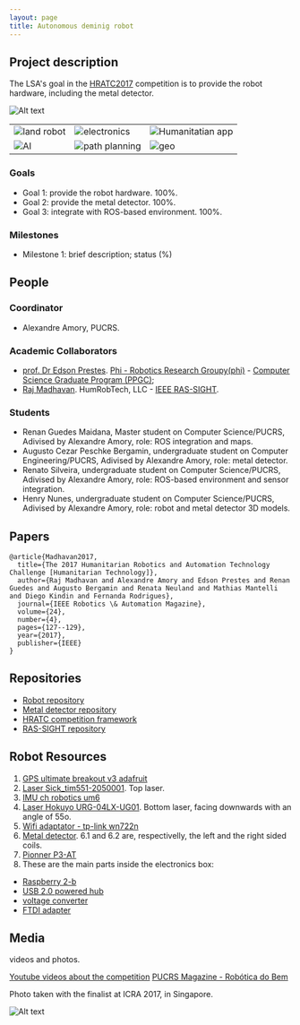 ```yaml
---
layout: page
title: Autonomous deminig robot
---
```


## Project description

The LSA's goal in the [HRATC2017](http://inf.ufrgs.br/hratc2017/HRATC2017/Welcome.html) competition is to provide the robot hardware, including the metal detector.

![Alt text](../images/projects/hratc/robot.jpg "HRATC robot")

| | | |
| --- | --- | --- |
| ![land robot](../images/icons/land-robot.png "land robot") |  ![electronics](../images/icons/electronics.png "electronics") | ![Humanitatian app](../images/icons/humanitarian.png "Humanitatian app") |
| ![AI](../images/icons/ia.png "Ai") |  ![path planning](../images/icons/planning.png "path planning") | ![geo](../images/icons/geo.png "geo app") |


### Goals

 - Goal 1: provide the robot hardware. 100%.
 - Goal 2: provide the metal detector. 100%.
 - Goal 3: integrate with ROS-based environment. 100%.
 
### Milestones

 - Milestone 1: brief description; status (%)

## People

### Coordinator

 - Alexandre Amory, PUCRS.

### Academic Collaborators

 - [prof. Dr Edson Prestes](http://www.inf.ufrgs.br/~prestes/site/Welcome.html). [Phi - Robotics Research Groupy(phi)](http://www.inf.ufrgs.br/phi-group/phi-r2/Welcome.html) - [Computer Science Graduate Program (PPGC)](http://www.inf.ufrgs.br/ppgc/);
 - [Raj Madhavan](http://www.robotics.umd.edu/faculty/madhavan-raj). HumRobTech, LLC - [IEEE RAS-SIGHT](http://www.ieee-ras.org/ras-sight). 

### Students

 - Renan Guedes Maidana, Master student on Computer Science/PUCRS, Adivised by Alexandre Amory, role: ROS integration and maps.
 - Augusto Cezar Peschke Bergamin, undergraduate student on Computer Engineering/PUCRS, Adivised by Alexandre Amory, role: metal detector.
 - Renato Silveira, undergraduate student on Computer Science/PUCRS, Adivised by Alexandre Amory, role: ROS-based environment and sensor integration.
 - Henry Nunes, undergraduate student on Computer Science/PUCRS, Adivised by Alexandre Amory, role: robot and metal detector 3D models.

## Papers

```
@article{Madhavan2017,
  title={The 2017 Humanitarian Robotics and Automation Technology Challenge [Humanitarian Technology]},
  author={Raj Madhavan and Alexandre Amory and Edson Prestes and Renan Guedes and Augusto Bergamin and Renata Neuland and Mathias Mantelli and Diego Kindin and Fernanda Rodrigues},
  journal={IEEE Robotics \& Automation Magazine},
  volume={24},
  number={4},
  pages={127--129},
  year={2017},
  publisher={IEEE}
}
```

## Repositories

 - [Robot repository](https://github.com/lsa-pucrs/hratc2017_robot)
 - [Metal detector repository](https://github.com/lsa-pucrs/metal_detector_msgs)
 - [HRATC competition framework](https://github.com/lsa-pucrs/hratc2017_framework)
 - [RAS-SIGHT repository](https://github.com/ras-sight/)


## Robot Resources

1. [GPS ultimate breakout v3 adafruit](https://www.adafruit.com/product/746)
2. [Laser Sick_tim551-2050001](https://www.sick.com/us/en/detection-and-ranging-solutions/2d-laser-scanners/tim5xx/tim551-2050001/p/p343045). Top laser.
3. [IMU ch robotics um6](http://www.chrobotics.com/shop/orientation-sensor-um6)
4. [Laser Hokuyo URG-04LX-UG01](https://www.hokuyo-aut.jp/02sensor/07scanner/urg_04lx_ug01.html). Bottom laser, facing downwards with an angle of 55o.
5. [Wifi adaptator - tp-link wn722n](http://www.tp-link.com/en/download/TL-WN722N.html)
6. [Metal detector](https://github.com/ras-sight/metal_detector_msgs). 6.1 and 6.2 are, respectivelly, the left and the right sided coils.
7. [Pionner P3-AT](http://www.mobilerobots.com/ResearchRobots/P3AT.aspx)
8. These are the main parts inside the electronics box:
  - [Raspberry 2-b](https://www.raspberrypi.org/products/raspberry-pi-2-model-b/)
  - [USB 2.0 powered hub](https://www.adafruit.com/products/961)
  - [voltage converter]()
  - [FTDI adapter]()

## Media 

videos and photos.

[Youtube videos about the competition](https://www.youtube.com/playlist?list=PLecI7jQbTC3z4A3bb6W49LBs-n3-Lczji)
[PUCRS Magazine - Robótica do Bem](http://www.pucrs.br/revista/robotica-do-bem/)

Photo taken with the finalist at ICRA 2017, in Singapore.

![Alt text](../images/projects/hratc/icra.jpg "HRATC robot")
